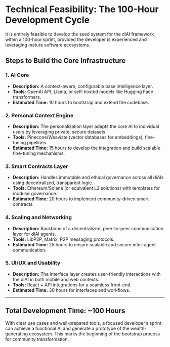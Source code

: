 # Technical Feasibility: The 100-Hour Development Cycle

It is entirely feasible to develop the seed system for the diAI framework within a 100-hour sprint, provided the developer is experienced and leveraging mature software ecosystems. 

## Steps to Build the Core Infrastructure
### 1. **AI Core**
- **Description:** A context-aware, configurable base intelligence layer.
- **Tools:** OpenAI API, Llama, or self-hosted models like Hugging Face transformers.
- **Estimated Time:** 10 hours to bootstrap and extend the codebase.

### 2. **Personal Context Engine**
- **Description:** The personalization layer adapts the core AI to individual users by leveraging private, secure datasets.
- **Tools:** Pinecone/Weaviate (vector databases for embeddings), fine-tuning pipelines.
- **Estimated Time:** 15 hours to develop the integration and build scalable fine-tuning mechanisms.

### 3. **Smart Contracts Layer**
- **Description:** Handles immutable and ethical governance across all diAIs using decentralized, transparent logic.
- **Tools:** Ethereum/Solana (or equivalent L2 solutions) with templates for modular governance.
- **Estimated Time:** 20 hours to implement community-driven smart contracts.

### 4. **Scaling and Networking**
- **Description:** Backbone of a decentralized, peer-to-peer communication layer for diAI agents.
- **Tools:** LibP2P, Matrix, P2P messaging protocols.
- **Estimated Time:** 25 hours to ensure scalable and secure inter-agent communication.

### 5. **UI/UX and Usability**
- **Description:** The interface layer creates user-friendly interactions with the diAI in both mobile and web contexts.
- **Tools:** React + API integrations for a seamless front-end.
- **Estimated Time:** 30 hours for interfaces and workflows.

---

## Total Development Time: ~100 Hours
With clear use cases and well-prepared tools, a focused developer’s sprint can achieve a functional AI and generate a prototype of the wealth-generating ecosystem. This marks the beginning of the bootstrap process for community transformation.